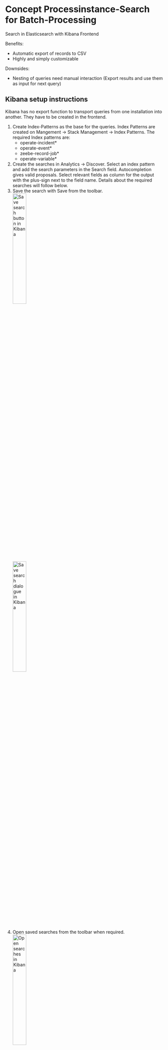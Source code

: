 # Concept Processinstance-Search for Batch-Processing

Search in Elasticsearch with Kibana Frontend

Benefits:

- Automatic export of records to CSV
- Highly and simply customizable

Downsides:

- Nesting of queries need manual interaction (Export results and use them as
  input for next query)

## Kibana setup instructions

Kibana has no export function to transport queries from one installation into
another. They have to be created in the frontend.

1. Create Index-Patterns as the base for the queries. Index Patterns are created
   on Mangement -> Stack Management -> Index Patterns. The required Index
   patterns are:
   - operate-incident\*
   - operate-event\*
   - zeebe-record-job\*
   - operate-variable\*
2. Create the searches in Analytics -> Discover. Select an index pattern and add
   the search parameters in the Search field. Autocompletion gives valid
   proposals. Select relevant fields as column for the output with the plus-sign
   next to the field name. Details about the required searches will follow
   below.
3. Save the search with Save from the toolbar.<br>
   <img src="doc/save-search-button.png" alt="Save search button in Kibana" width="30%" /><br>
   <img src="doc/save-search.png" alt="Save search dialogue in Kibana" width="30%">
4. Open saved searches from the toolbar when required.<br>
   <img src="doc/open-search.png" alt="Open searches in Kibana" width="30%">
5. Share the results as CSV files. They contain only the selected output
   columns.<br>
   <img src="doc/share-csv.png" alt="Share button in Kibana" width="30%">

## Find all Process Instances, that wait in Activity "a" with Error Message "b"

### Index: `operate-flownode-instance`

Search on the `operate-flownode-instance` index for active tasks on all process
instances and all versions.

KQL-Query-Parameter example:
`state : "ACTIVE" and flowNodeId : "Activity_Task_2"`

The important output columns would be:

- `processInstanceKey`
- `bpmnProcessId`
- `flowNodeId`
- `state`

### Index: `operate-incident`

Search on the `operate-incident` index for active incidents with the error
messages.

KQL-Query-Parameter example:
`state :"ACTIVE" and (errorMessage : exa* or errorMessage : no*)`

The important output columns would be:

- `processInstanceKey`
- `bpmnProcessId`
- `flowNodeInstanceKey`
- `flowNodeId`
- `errorMessage`
- `state`

### Index: `operate-event`

Search on the `operate-event` index for further failed tasks where the retry is
not 0 now.

KQL-Query-Parameter example: `eventType :"FAILED" and metadata.jobRetries > 0`

The important output columns would be:

- `processInstanceKey`
- `bpmnProcessId`
- `flowNodeInstanceKey`
- `flowNodeId`
- `eventType`
- `metadata.jobRetries`

### Index `zeebe-record-job`

As an alternative to the data from `operate-event`, these data include the
`value.errorMessage` field. But the records won't be updated, as the
`operate-*`. For every change, a new record gets inserted. You will find
multiple results to a single flow node instance.

KQL-Query-Parameter example:
`intent :"FAILED" and value.errorMessage : *invalid and value.retries >= 0`

The important output columns would be:

- `intent`
- `value.bpmnProcessId`
- `value.processInstanceKey`
- `value.elementId`
- `value.elementInstanceKey`
- `value.errorMessage`
- `value.retries`

Pick only the latest value for a single flow node instance.

## Correlate Messages to multiple Process Instances

Use either one or multiple queries from above to identify the process instances.

### Get the correlation values for the process instances

#### Index: `operate-variable`

Search for all values of a given process variable in some process instances

KQL-Query-Parameter example:
`name : "businessKey" and (processInstanceKey : 2251799813742278 or processInstanceKey : 2251799813742707)`

`businessKey` is the variable name.

The important output columns would be:

- `processInstanceKey`
- `name`
- `value`

### Execute the command for correlation key for all process instances

Use the values from the last search for the `zbctl` command:

```
zbctl publish message repairMessage1 --correlationKey 7 --variables "{\"issue1Message\": \"repaired manually\"}"
```

In this example, `7` is the value for the `businessKey`, which is the variable
for the message correlation.

The message is defined with name `repairMessage1` in the BPMN diagram and a
variable `issue1Message` with value `repaired manually` is created.

## Apply Multiple Process Instance Modifications in Batch

Search for all process instances that have to be modified with one or more of
the queries mentioned above.

Required values to execute process instance modifications:

- `processInstanceKey`
- `flowNodeInstanceId` - of the task to terminate
- `flowNodeId` - of the task to activate

### Implement a rest endpoint

To execute multiple process instance modifications in a single operation, you
can implement a REST endpoint that accepts the data from above and calls the
`zeebeClient` in a loop:

```
ModifyProcessInstanceResponse modifyProcessInstanceResponse =
      zeebeClient.newModifyProcessInstanceCommand(processInstanceKey)
         .terminateElement(terminatedElementInstanceKey).and()
         .activateElement(activatedElementId).send().join();
```

### Start a process instance

As an alternative, start a process instance of
`ProcessInstanceModificationProcess`. It applies the process instance
modifications in a multi instance subprocess and catches errors if the
modification command throws an exception for a single modification.

<img src="doc/process-instance-modification-process.png" alt="ProcessInstanceModificationProcess" width="75%" />

Example payload for the process start:

```
{
    "modifications": [
        {
            "processInstanceToModifyKey": 2251799833556731,
            "terminatedElementInstance": 2251799833557478,
            "activatedElement": "Task_1"
        },
        {
            "processInstanceToModifyKey": 2251799833558304,
            "terminatedElementInstance": 2251799833558309,
            "activatedElement": "Task_2"
        }
    ]
}
```

Result variable of a process instance:

```
["completed: 2251799833556731","completed: 2251799833558304"]
```

## Demo/Test setup

Deploy this example process to your cluster:
[Example process](example-processes/multiple-failures-process.bpmn)

![Example process image](doc/multiple-failures-process.png)

Use `zbctl create instance` to start a few process instances with different
variables like `businessKey`.

Use `zbctl activate jobs` and `zbctl complete job` to complete a few activities.

Use `zbctl fail job --retries 2 --retry-backoff 5m` to create failed, but active
tasks.

Use `zbctl fail job --retries 0` to create incidents.
